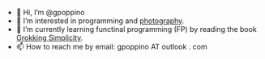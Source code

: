 - 👋 Hi, I’m @gpoppino
- 👀 I’m interested in programming and [photography](https://vsco.co/geropop/gallery).
- 🌱 I’m currently learning functinal programming (FP) by reading the book [Grokking Simplicity](https://www.manning.com/books/grokking-simplicity).
- 📫 How to reach me by email: gpoppino AT outlook . com

<!---
gpoppino/gpoppino is a ✨ special ✨ repository because its `README.md` (this file) appears on your GitHub profile.
You can click the Preview link to take a look at your changes.
--->
